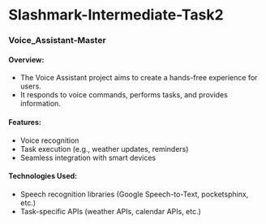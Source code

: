 # Slashmark-Intermediate-Task2
### Voice_Assistant-Master

#### Overview:

* The Voice Assistant project aims to create a hands-free experience for users.
* It responds to voice commands, performs tasks, and provides information.
  
#### Features:

* Voice recognition
* Task execution (e.g., weather updates, reminders)
* Seamless integration with smart devices
  
#### Technologies Used:

* Speech recognition libraries (Google Speech-to-Text, pocketsphinx, etc.)
* Task-specific APIs (weather APIs, calendar APIs, etc.)
